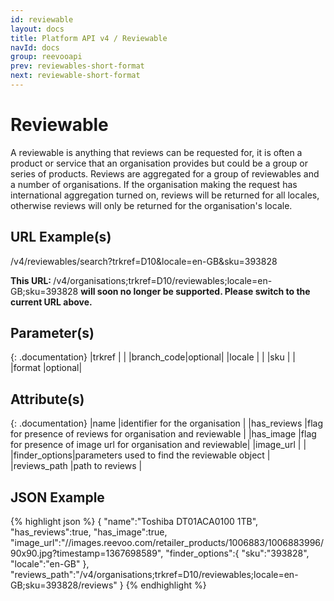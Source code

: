 ```yaml
---
id: reviewable
layout: docs
title: Platform API v4 / Reviewable
navId: docs
group: reevooapi
prev: reviewables-short-format
next: reviewable-short-format
---
```


# Reviewable
A reviewable is anything that reviews can be requested for, it is often a product or service
that an organisation provides but could be a group or series of products. Reviews are aggregated
for a group of reviewables and a number of organisations. If the organisation making the request
has international aggregation turned on, reviews will be returned for all locales, otherwise
reviews will only be returned for the organisation's locale.

## URL Example(s)
/v4/reviewables/search?trkref=D10&locale=en-GB&sku=393828

<div class="warning">
  <strong>This URL: </strong> 
  /v4/organisations;trkref=D10/reviewables;locale=en-GB;sku=393828 
  <strong> will soon no longer be supported. Please switch to the current URL above.</strong><br/>
</div>

## Parameter(s)

{: .documentation}
|trkref     |        |
|branch_code|optional|
|locale     |        |
|sku        |        |
|format     |optional|


## Attribute(s)

{: .documentation}
|name          |identifier for the organisation                               |
|has_reviews   |flag for presence of reviews for organisation and reviewable  |
|has_image     |flag for presence of image url for organisation and reviewable|
|image_url     |                                                              |
|finder_options|parameters used to find the reviewable object                 |
|reviews_path  |path to reviews                                               |

## JSON Example
{% highlight json %}
{
   "name":"Toshiba DT01ACA0100 1TB",
   "has_reviews":true,
   "has_image":true,
   "image_url":"//images.reevoo.com/retailer_products/1006883/1006883996/90x90.jpg?timestamp=1367698589",
   "finder_options":{
      "sku":"393828",
      "locale":"en-GB"
   },
   "reviews_path":"/v4/organisations;trkref=D10/reviewables;locale=en-GB;sku=393828/reviews"
}
{% endhighlight %}
